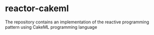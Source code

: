 # reactor-cakeml
The repository contains an implementation of the reactive programming pattern using CakeML programming language
